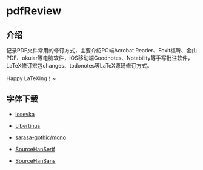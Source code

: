 # pdfReview

## 介绍
记录PDF文件常用的修订方式，主要介绍PC端Acrobat Reader、Foxit福昕、金山PDF、okular等电脑软件，iOS移动端Goodnotes、Notability等手写批注软件，LaTeX修订宏包changes、todonotes等LaTeX源码修订方式。

Happy LaTeXing！~

## 字体下载

- [iosevka](https://github.com/be5invis/Iosevka/releases)

- [Libertinus](https://github.com/alif-type/libertinus/releases)

- [sarasa-gothic/mono](https://github.com/be5invis/Sarasa-Gothic/releases)

- [SourceHanSerif](https://github.com/adobe-fonts/source-han-serif/releases)

- [SourceHanSans](https://github.com/adobe-fonts/source-han-sans/releases)



